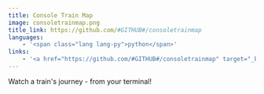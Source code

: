 ```yaml
---
title: Console Train Map
image: consoletrainmap.png
title_link: https://github.com/#GITHUB#/consoletrainmap
languages:
    - '<span class="lang lang-py">python</span>'
links:
    - '<a href="https://github.com/#GITHUB#/consoletrainmap" target="_blank" rel="noopener noreferrer">view code</a>'
---
```


Watch a train's journey - from your terminal!